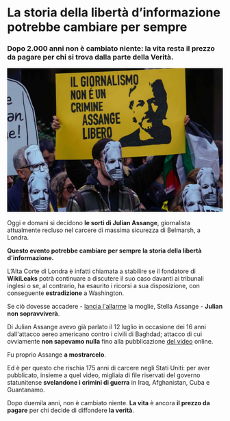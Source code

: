 # La storia della libertà d’informazione potrebbe cambiare per sempre

### Dopo 2.000 anni non è cambiato niente: la vita resta il prezzo da pagare per chi si trova dalla parte della Verità.

![cartello di protesta: il giornalismo non è un crimine, Assange libero](/img/liberta-di-informazione-in-pericolo.jpeg)

Oggi e domani si decidono **le sorti di Julian Assange**, giornalista attualmente recluso nel carcere di massima sicurezza di Belmarsh, a Londra.

**Questo evento potrebbe cambiare per sempre la storia della libertà d'informazione.**

L’Alta Corte di Londra è infatti chiamata a stabilire se il fondatore di **WikiLeaks** potrà continuare a discutere il suo caso davanti ai tribunali inglesi o se, al contrario, ha esaurito i ricorsi a sua disposizione, con conseguente **estradizione** a Washington.

Se ciò dovesse accadere - [lancia l'allarme](https://www.ansa.it/sito/notizie/mondo/2024/02/19/la-moglie-di-assange-nel-caso-sullestradizione-si-decide-se-vivra-o-morra_1a6be6df-6daf-4881-8adb-e449c5c4d699.html) la moglie, Stella Assange - **Julian non sopravviverà**.

Di Julian Assange avevo già parlato il 12 luglio in occasione dei 16 anni dall'attacco aereo americano contro i civili di Baghdad; attacco di cui ovviamente **non sapevamo nulla** fino alla pubblicazione [del video](https://t.me/yuridiprodo/50) online.

Fu proprio Assange **a mostrarcelo**.

Ed è per questo che rischia 175 anni di carcere negli Stati Uniti: per aver pubblicato, insieme a quel video, migliaia di file riservati del governo statunitense **svelandone i crimini di guerra** in Iraq, Afghanistan, Cuba e Guantanamo.

Dopo duemila anni, non è cambiato niente. **La vita** è ancora **il prezzo da pagare** per chi decide di diffondere **la verità**.